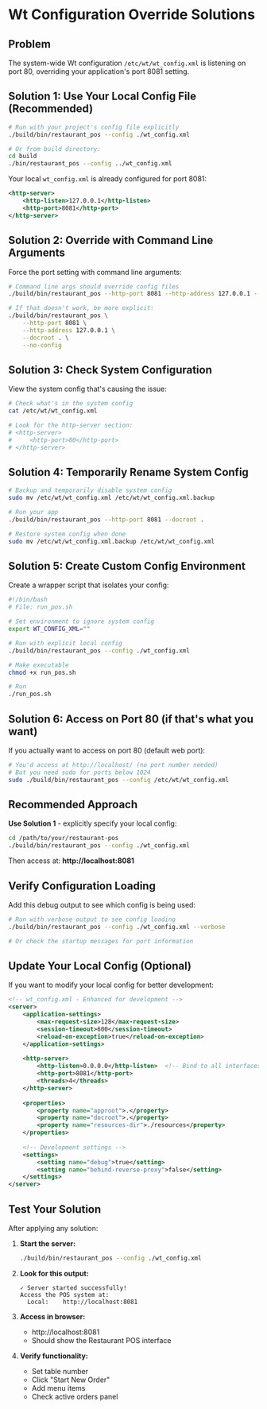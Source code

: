 # Wt Configuration Override Solutions

## Problem
The system-wide Wt configuration `/etc/wt/wt_config.xml` is listening on port 80, overriding your application's port 8081 setting.

## Solution 1: Use Your Local Config File (Recommended)

```bash
# Run with your project's config file explicitly
./build/bin/restaurant_pos --config ./wt_config.xml

# Or from build directory:
cd build
./bin/restaurant_pos --config ../wt_config.xml
```

Your local `wt_config.xml` is already configured for port 8081:
```xml
<http-server>
    <http-listen>127.0.0.1</http-listen>
    <http-port>8081</http-port>
</http-server>
```

## Solution 2: Override with Command Line Arguments

Force the port setting with command line arguments:
```bash
# Command line args should override config files
./build/bin/restaurant_pos --http-port 8081 --http-address 127.0.0.1 --docroot .

# If that doesn't work, be more explicit:
./build/bin/restaurant_pos \
    --http-port 8081 \
    --http-address 127.0.0.1 \
    --docroot . \
    --no-config
```

## Solution 3: Check System Configuration

View the system config that's causing the issue:
```bash
# Check what's in the system config
cat /etc/wt/wt_config.xml

# Look for the http-server section:
# <http-server>
#     <http-port>80</http-port>
# </http-server>
```

## Solution 4: Temporarily Rename System Config

```bash
# Backup and temporarily disable system config
sudo mv /etc/wt/wt_config.xml /etc/wt/wt_config.xml.backup

# Run your app
./build/bin/restaurant_pos --http-port 8081 --docroot .

# Restore system config when done
sudo mv /etc/wt/wt_config.xml.backup /etc/wt/wt_config.xml
```

## Solution 5: Create Custom Config Environment

Create a wrapper script that isolates your config:

```bash
#!/bin/bash
# File: run_pos.sh

# Set environment to ignore system config
export WT_CONFIG_XML=""

# Run with explicit local config
./build/bin/restaurant_pos --config ./wt_config.xml

# Make executable
chmod +x run_pos.sh

# Run
./run_pos.sh
```

## Solution 6: Access on Port 80 (if that's what you want)

If you actually want to access on port 80 (default web port):
```bash
# You'd access at http://localhost/ (no port number needed)
# But you need sudo for ports below 1024
sudo ./build/bin/restaurant_pos --config /etc/wt/wt_config.xml
```

## Recommended Approach

**Use Solution 1** - explicitly specify your local config:

```bash
cd /path/to/your/restaurant-pos
./build/bin/restaurant_pos --config ./wt_config.xml
```

Then access at: **http://localhost:8081**

## Verify Configuration Loading

Add this debug output to see which config is being used:
```bash
# Run with verbose output to see config loading
./build/bin/restaurant_pos --config ./wt_config.xml --verbose

# Or check the startup messages for port information
```

## Update Your Local Config (Optional)

If you want to modify your local config for better development:

```xml
<!-- wt_config.xml - Enhanced for development -->
<server>
    <application-settings>
        <max-request-size>128</max-request-size>
        <session-timeout>600</session-timeout>
        <reload-on-exception>true</reload-on-exception>
    </application-settings>
    
    <http-server>
        <http-listen>0.0.0.0</http-listen>  <!-- Bind to all interfaces -->
        <http-port>8081</http-port>
        <threads>4</threads>
    </http-server>
    
    <properties>
        <property name="approot">.</property>
        <property name="docroot">.</property>
        <property name="resources-dir">./resources</property>
    </properties>
    
    <!-- Development settings -->
    <settings>
        <setting name="debug">true</setting>
        <setting name="behind-reverse-proxy">false</setting>
    </settings>
</server>
```

## Test Your Solution

After applying any solution:

1. **Start the server:**
   ```bash
   ./build/bin/restaurant_pos --config ./wt_config.xml
   ```

2. **Look for this output:**
   ```
   ✓ Server started successfully!
   Access the POS system at:
     Local:    http://localhost:8081
   ```

3. **Access in browser:**
   - http://localhost:8081
   - Should show the Restaurant POS interface

4. **Verify functionality:**
   - Set table number
   - Click "Start New Order"
   - Add menu items
   - Check active orders panel
